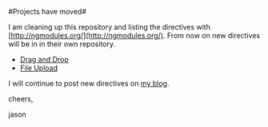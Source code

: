 #Projects have moved#

I am cleaning up this repository and listing the directives with [http://ngmodules.org/](http://ngmodules.org/).   From now on new directives will be in in their own repository.

+ [Drag and Drop](http://github.com/logicbomb/lvldragdrop)
+ [File Upload](https://github.com/logicbomb/lvlfileupload)

I will continue to post new directives on [my blog](http://jasonturim.wordpress.com).

cheers,

jason



